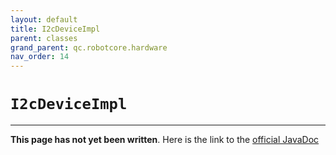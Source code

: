 ```yaml
---
layout: default
title: I2cDeviceImpl
parent: classes
grand_parent: qc.robotcore.hardware
nav_order: 14
---
```

# `I2cDeviceImpl`
---
**This page has not yet been written**. Here is the link to the [official JavaDoc](https://ftctechnh.github.io/ftc_app/doc/javadoc/com/qualcomm/robotcore/hardware/I2cDeviceImpl.html)
        